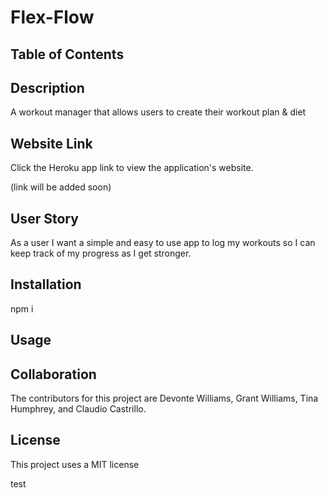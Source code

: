 # Flex-Flow

## Table of Contents

## Description 
A workout manager that allows users to create their workout plan & diet

## Website Link
Click the Heroku app link to view the application's website. 

(link will be added soon)

## User Story
As a user I want a simple and easy to use app to log my workouts so I can keep track of my progress as I get stronger.

## Installation
npm i

## Usage 


## Collaboration
The contributors for this project are Devonte Williams, Grant Williams, Tina Humphrey, and Claudio Castrillo.
 
## License
This project uses a MIT license 

test
